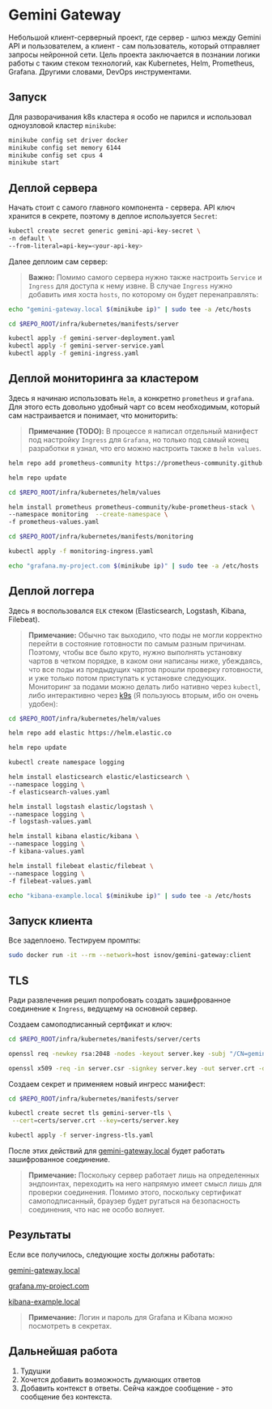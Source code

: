 # Gemini Gateway

Небольшой клиент-серверный проект, где сервер - шлюз между Gemini API и пользователем, а клиент - сам пользователь, который отправляет запросы нейронной сети.
Цель проекта заключается в познании логики работы с таким стеком технологий, как Kubernetes, Helm, Prometheus, Grafana. Другими словами, DevOps инструментами.

## Запуск

Для разворачивания k8s кластера я особо не парился и использовал одноузловой кластер `minikube`:

```bash
minikube config set driver docker
minikube config set memory 6144
minikube config set cpus 4
minikube start
```

## Деплой сервера

Начать стоит с самого главного компонента - сервера. API ключ хранится в секрете, поэтому в деплое используется `Secret`:

```bash
kubectl create secret generic gemini-api-key-secret \
-n default \
--from-literal=api-key=<your-api-key>
```

Далее деплоим сам сервер:
> **Важно:** Помимо самого сервера нужно также настроить `Service` и `Ingress` для доступа к нему извне. В случае `Ingress` нужно добавить имя хоста `hosts`, по которому он будет перенаправлять: 

```bash
echo "gemini-gateway.local $(minikube ip)" | sudo tee -a /etc/hosts

cd $REPO_ROOT/infra/kubernetes/manifests/server

kubectl apply -f gemini-server-deployment.yaml
kubectl apply -f gemini-server-service.yaml
kubectl apply -f gemini-ingress.yaml
```

## Деплой мониторинга за кластером

Здесь я начинаю использовать `Helm`, а конкретно `prometheus` и `grafana`. Для этого есть довольно удобный чарт со всем необходимым, который сам настраивается и понимает, что мониторить:

>**Примечание (TODO):** В процессе я написал отдельный манифест под настройку `Ingress` для `Grafana`, но только под самый конец разработки я узнал, что его можно настроить также в `helm values`.

```bash
helm repo add prometheus-community https://prometheus-community.github.io/helm-charts

helm repo update

cd $REPO_ROOT/infra/kubernetes/helm/values

helm install prometheus prometheus-community/kube-prometheus-stack \
--namespace monitoring  --create-namespace \
-f prometheus-values.yaml 

cd $REPO_ROOT/infra/kubernetes/manifests/monitoring

kubectl apply -f monitoring-ingress.yaml

echo "grafana.my-project.com $(minikube ip)" | sudo tee -a /etc/hosts
```

## Деплой логгера

Здесь я воспользовался `ELK` стеком (Elasticsearch, Logstash, Kibana, Filebeat).

> **Примечание:** Обычно так выходило, что поды не могли корректно перейти в состояние готовности по самым разным причинам. Поэтому, чтобы все было круто, нужно выполнять установку чартов в четком порядке, в каком они написаны ниже, убеждаясь, что все поды из предыдущих чартов прошли проверку готовности, и уже только потом приступать к установке следующих. Мониторинг за подами можно делать либо нативно через `kubectl`, либо интерактивно через [k9s](https://k9scli.io/topics/install/) (Я пользуюсь вторым, ибо он очень удобен):

```bash
cd $REPO_ROOT/infra/kubernetes/helm/values

helm repo add elastic https://helm.elastic.co

helm repo update

kubectl create namespace logging

helm install elasticsearch elastic/elasticsearch \
--namespace logging \
-f elasticsearch-values.yaml

helm install logstash elastic/logstash \
--namespace logging \
-f logstash-values.yaml

helm install kibana elastic/kibana \
--namespace logging \
-f kibana-values.yaml

helm install filebeat elastic/filebeat \
--namespace logging \
-f filebeat-values.yaml

echo "kibana-example.local $(minikube ip)" | sudo tee -a /etc/hosts
```

## Запуск клиента

Все задеплоено. Тестируем промпты:

```bash
sudo docker run -it --rm --network=host isnov/gemini-gateway:client
```

## TLS

Ради развлечения решил попробовать создать зашифрованное соединение к `Ingress`, ведущему на основной сервер.

Создаем самоподписанный сертфикат и ключ:

```bash
cd $REPO_ROOT/infra/kubernetes/manifests/server/certs

openssl req -newkey rsa:2048 -nodes -keyout server.key -subj "/CN=gemini-gateway.local" -out server.csr

openssl x509 -req -in server.csr -signkey server.key -out server.crt -days 365 -extfile san.cnf -extensions v3_req  
```

Создаем секрет и применяем новый ингресс манифест:

```bash
cd $REPO_ROOT/infra/kubernetes/manifests/server

kubectl create secret tls gemini-server-tls \
 --cert=certs/server.crt --key=certs/server.key                                                              

kubectl apply -f server-ingress-tls.yaml 
```

После этих действий для [gemini-gateway.local](https://gemini-gateway.local) будет работать зашифрованное соединение.

> **Примечание:** Поскольку сервер работает лишь на определенных эндпоинтах, переходить на него напрямую имеет смысл лишь для проверки соединения. Помимо этого, поскольку сертификат самоподписанный, браузер будет ругаться на безопасность соединения, что нас не особо волнует.

## Результаты

Если все получилось, следующие хосты должны работать:

[gemini-gateway.local](http://gemini-gateway.local)

[grafana.my-project.com](http://grafana.my-project.com)

[kibana-example.local](http://kibana-example.local)

> **Примечание:** Логин и пароль для Grafana и Kibana можно посмотреть в секретах.



## Дальнейшая работа

1. Тудушки
2. Хочется добавить возможность думающих ответов
3. Добавить контекст в ответы. Сейча каждое сообщение - это сообщение без контекста.
